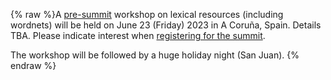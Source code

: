 {% raw %}A [pre-summit](https://blog.inductorsoftware.com/docsproto/missing/GaliciaTop) workshop on lexical resources (including wordnets) will be held on June 23 (Friday) 2023 in A Coruña, Spain. Details TBA. Please indicate interest when [registering for the summit](https://blog.inductorsoftware.com/docsproto/missing/GaliciaParticipants).

The workshop will be followed by a huge holiday night (San Juan).
<update date omitted for speed>{% endraw %}